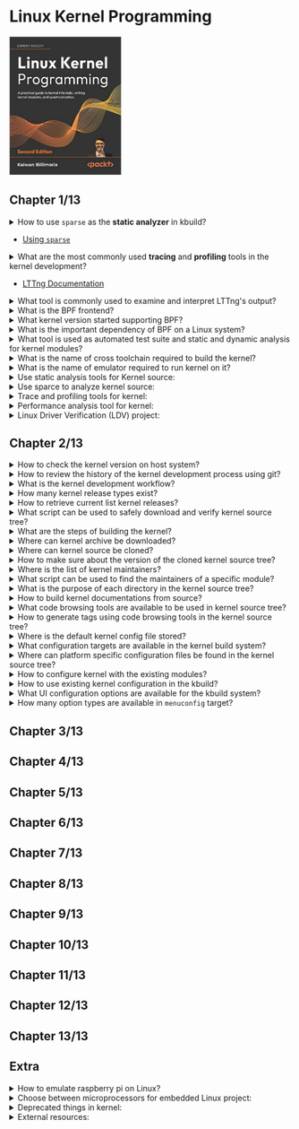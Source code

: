 # Linux Kernel Programming
<img src="../covers/9781803232225.jpg" width="200"/>

## Chapter 1/13

<details>
<summary>How to use <code>sparse</code> as the <b>static analyzer</b> in kbuild?</summary>

> To check recompiled headers:
>
> ```sh
> make C=1 CHECK=/usr/bin/sparse ARCH=x86_64
> ``````
>
> To check all headers:
>
> ```sh
> make C=2 CHECK=/usr/bin/sparse ARCH=x86_64
> ``````

> Origins:
> -

> References:
---
</details>

* [Using <code>sparse</code>](https://docs.kernel.org/dev-tools/sparse.html#using-sparse)

<details>
<summary>What are the most commonly used <b>tracing</b> and <b>profiling</b> tools in the kernel development?</summary>

> - Extended Berkely Packet Filtering (eBPF)
> - Linux Tracing Toolkit next generation (LTTng)

> Origins:
> -

> References:
---
</details>

* [LTTng Documentation](https://lttng.org/docs)

<details>
<summary>What tool is commonly used to examine and interpret LTTng's output?</summary>

> Trace Compass GUI

> Origins:
> -

> References:
---
</details>

<details>
<summary>What is the BPF frontend?</summary>

> BCC or bpftrace

> Origins:
> -

> References:
---
</details>

<details>
<summary>What kernel version started supporting BPF?</summary>

> v4.0

> Origins:
> -

> References:
---
</details>

<details>
<summary>What is the important dependency of BPF on a Linux system?</summary>

> linux-headers

> Origins:
> -

> References:
---
</details>

<details>
<summary>What tool is used as automated test suite and static and dynamic analysis for kernel modules?</summary>

> Linux Driver Verification (LDV)

> Origins:
> -

> References:
> - [Linux Driver Verification](https://linuxtesting.org)
---
</details>

<details>
<summary>What is the name of cross toolchain required to build the kernel?</summary>

> ```sh
> arm-none-eabi-gcc arm-none-eabi-gdb arm-none-eabi-binutils
> ``````

> Origins:
> -

> References:
---
</details>

<details>
<summary>What is the name of emulator required to run kernel on it?</summary>

> ```sh
> qemu-system-arm
> ``````

> Origins:
> -

> References:
---
</details>

<details>
<summary>Use static analysis tools for Kernel source:</summary>

> Open source tools:
>
> * [Sparse](https://sparse.wiki.kernel.org/index.php/Main_Page)
> * [Coccinelle](http://coccinelle.lip6.fr/)
> * [Smatch](http://repo.or.cz/w/smatch.git)
> * [Flawfinder](https://dwheeler.com/flawfinder/)
> * [Cppcheck](https://github.com/danmar/cppcheck)
>
> Commercial tools:
>
> * [SonarQube](https://www.sonarqube.org/)
> * [Coverity Scan](https://scan.coverity.com/)
> * [Klocwork](https://www.meteonic.com/klocwork)

> Origins:
> -

> References:
---
</details>

<details>
<summary>Use sparce to analyze kernel source:</summary>

> ```sh
> make C=1 CHECK="/usr/bin/sparse"
> ``````

> Origins:
> -

> References:
---
</details>

<details>
<summary>Trace and profiling tools for kernel:</summary>

>

> Origins:
> -

> References:
> - [Linux Trace Toolkit next generation (LTTng)](https://lttng.org/docs)
---
</details>

<details>
<summary>Performance analysis tool for kernel:</summary>

> * bpftrace package ([bcc](https://github.com/iovisor/bcc) clang dependent)
> * [manual bcc installation](https://github.com/iovisor/bcc/blob/master/INSTALL.md)

> Origins:
> -

> References:
---
</details>

<details>
<summary>Linux Driver Verification (LDV) project:</summary>

> * https://linuxtesting.org

> Origins:
> -

> References:
---
</details>

## Chapter 2/13

<details>
<summary>How to check the kernel version on host system?</summary>

> ```sh
> uname -r
> ``````

> Origins:
> -

> References:
---
</details>

<details>
<summary>How to review the history of the kernel development process using git?</summary>

> ```sh
> git log --date-order --graph --tags --simplify-by-decoration
> ``````

> Origins:
> -

> References:
---
</details>

<details>
<summary>What is the kernel development workflow?</summary>

> 1. The 5.x stable release is made. Thus, the merge window for the 5.x+1 (mainline) kernel has begun.
> 2. The merge window remains open for about 2 weeks and new patches are merged into the mainline.
> 3. Once (typically) 2 weeks have elapsed, the merge window is closed.
> 4. rc (aka mainline, prepatch) kernels start. 5.x+1-rc1, 5.x+1-rc2, ..., 5.x+1-rcn are released. This process takes anywhere between 6 to 8 weeks.
> 5. The stable release has arrived: the new 5.x+1 stable kernel is released.
> 6. The release is handed off to the "stable team". Significant bug or security fixes result in the release of 5.x+1.y : 5.x+1.1, 5.x+1.2, ... , 5.x+1.n. Maintained until the next stable release or End Of Life (EOL) date reached.

> Origins:
> -

> References:
---
</details>

<details>
<summary>How many kernel release types exist?</summary>

> * -next trees
> * prepatches, also known as -rc or mainline
> * stable kernels
> * distribution and LTS kernels
> * Super LTS (STLS) kernels

> Origins:
> -

> References:
---
</details>

<details>
<summary>How to retrieve current list kernel releases?</summary>

> ```sh
> curl -L https://kernel.org/finger_banner
> ``````

> Origins:
> -

> References:
---
</details>

<details>
<summary>What script can be used to safely download and verify kernel source tree?</summary>

> ```txt
> https://git.kernel.org/pub/scm/linux/kernel/git/mricon/korg-helpers.git/tree/get-verified-tarball
> ``````

> Origins:
> -

> References:
---
</details>

<details>
<summary>What are the steps of building the kernel?</summary>

> * obtaining kernel source
> * configuring source
> * building
> * installing targets
> * setting up bootloaders

> Origins:
> -

> References:
---
</details>

<details>
<summary>Where can kernel archive be downloaded?</summary>

> ```txt
> https://mirrors.edge.kerne.org/pub/linux/kernel/v5.x/linux_5.4.0.tar.xz
> ``````

> Origins:
> -

> References:
---
</details>

<details>
<summary>Where can kernel source be cloned?</summary>

> ```sh
> git clone https://git.kernel.org/pub/scm/linux/git/torvalds/linux.git
> ``````

> Origins:
> -

> References:
---
</details>

<details>
<summary>How to make sure about the version of the cloned kernel source tree?</summary>

> ```sh
> head Makefile
> ``````

> Origins:
> -

> References:
---
</details>

<details>
<summary>Where is the list of kernel maintainers?</summary>

> MAINTAINERS

> Origins:
> -

> References:
---
</details>

<details>
<summary>What script can be used to find the maintainers of a specific module?</summary>

> ```sh
> scripts/get_maintainer.pl
> ``````

> Origins:
> -

> References:
---
</details>

<details>
<summary>What is the purpose of each directory in the kernel source tree?</summary>

> Major subsystem directories
>
> * kernel: core kernel subsystem
> * mm: memory management
> * fs: the kernel **Virtual Filesystem Switch (VFS)** and the individual filesystem drivers
> * block: the underlying block I/O code
> * net: implementation of the network protocol stack
> * ipc: the **Inter-Process Communication (IPC)** subsystem
> * sound: the **Advanced Linux Sound Architecture (ALSA)** sound subsystem
> * virt: the virtualization code, specially **Kernel Virtual Machine (KVM)** subsystem
>
> > Infrastructure / Misclenaous
>
> * arch: the arch-specific code
> * crypto: kernel level implementation of ciphers
> * include: arch-independent kernel headers
> * init: arch-independent kernel initialization code
> * lib: the closest equivalent to a library for the kernel
> * scripts: various useful scripts
> * security: the **Linux Security Module (LSM)**, containing **Mandatory Access Control (MAX)** and **Discretionary Access Control (DAC)** frameworks.
> * tools: various tools

> Origins:
> -

> References:
---
</details>

<details>
<summary>How to build kernel documentations from source?</summary>

> ```sh
> make help
> make htmldocs
> make pdfdocs
> ``````
>
> Output will be generated in `Documentation/output/latex` and `Documentation/output/html`.

> Origins:
> -

> References:
> - [Kernel Documentation](https://kernel.org/doc/html/latest)
---
</details>

<details>
<summary>What code browsing tools are available to be used in kernel source tree?</summary>

> * ctags
> * cscope

> Origins:
> -

> References:
> - [ctags(1)](https://manpages.org/ctags/1)
> - [cscope(1)](https://manpages.org/cscope/1)
> - [Vim/Cscope tutorial](http://cscope.sourceforge.net/cscope_vim_tutorial.html)
---
</details>

<details>
<summary>How to generate tags using code browsing tools in the kernel source tree?</summary>

> ```sh
> make ctags
> make cscope
> ``````

> Origins:
> -

> References:
---
</details>

<details>
<summary>Where is the default kernel config file stored?</summary>

> ```sh
> init/kconfig
> ``````

> Origins:
> -

> References:
---
</details>

<details>
<summary>What configuration targets are available in the kernel build system?</summary>

> * defconfig: reseting all options to their defaults
> * oldconfig: asking for new configurations
> * localmodconfig: restoring options from module list
> * platform\_defconfig: creating config based on platform

> Origins:
> -

> References:
---
</details>

<details>
<summary>Where can platform specific configuration files be found in the kernel source tree?</summary>

> ```sh
> ls arch/<arch>/configs/
> make <platform>_defconfig
> ``````

> Origins:
> -

> References:
---
</details>

<details>
<summary>How to configure kernel with the existing modules?</summary>

> ```sh
> lsmod > /tmp/modules.lst
> make LSMOD=/tmp/modules.lst localmodconfig
> ``````

> Origins:
> -

> References:
---
</details>

<details>
<summary>How to use existing kernel configuration in the kbuild?</summary>

> ```sh
> cp /boot/config-5.0.0 .config
> make oldconfig
> ``````

> Origins:
> -

> References:
---
</details>

<details>
<summary>What UI configuration options are available for the kbuild system?</summary>

> ```sh
> [menu,x,q]config
> ``````

> Origins:
> -

> References:
---
</details>

<details>
<summary>How many option types are available in <code>menuconfig</code> target?</summary>

> * `[.]` boolean option
> * `<.>` three state option, having `<*>` state as ON, `<m>` state as Module, `<>` state as OFF
> * `{.}` required by a dependency as a module or compiled
> * `-*-` required by a dependency as compiled
> * `(...)` alphanumeric input
> * `<Menu entry> --->` sub-menu

> Origins:
> -

> References:
---
</details>

## Chapter 3/13
## Chapter 4/13
## Chapter 5/13
## Chapter 6/13
## Chapter 7/13
## Chapter 8/13
## Chapter 9/13
## Chapter 10/13
## Chapter 11/13
## Chapter 12/13
## Chapter 13/13

## Extra

<details>
<summary>How to emulate raspberry pi on Linux?</summary>

>

> Origins:
> -

> References:
> - [embedonix.com](https://embedonix.com/articles/linux/emulating-raspberry-pi-on-linux/)
> - [qemu-rpi-kernel](https://github.com/dhruvvyas90/qemu-rpi-kernel/wiki)
---
</details>

<details>
<summary>Choose between microprocessors for embedded Linux project:</summary>

>


> Origins:
> -

> References:
> - [jaycarlson.net](https://jaycarlson.net/embedded-linux/)
---
</details>

<details>
<summary>Deprecated things in kernel:</summary>

>

> Origins:
> -

> References:
> - https://www.kernel.org/doc/html/latest/process/deprecated.html#deprecated-interfaces-language-features-attributes-and-conventions
---
</details>

<details>
<summary>External resources:</summary>

>

> Origins:
> -

> References:
> - [Low-Level Programming University](https://github.com/gurugio/lowlevelprogramming-university)
> - [Julia Evans: You can be a kernel hacker!](https://jvns.ca/blog/2014/09/18/you-can-be-a-kernel-hacker/)
> - [Recurse](https://recurse.org)
> - [The Eudyptula Challenge](https://github.com/agelastic/eudyptula)
> - [Bootlin Toolchains](https://toolchains.bootlin.com/)
> - [ELinux Toolchains](https://elinux.org/Toolchains)
---
</details>
